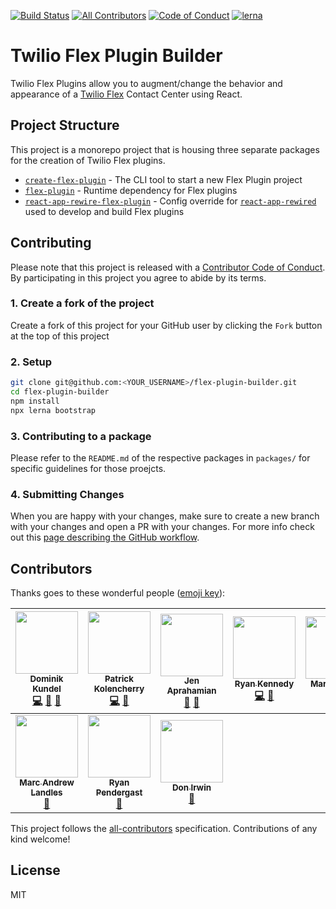 [![Build Status](https://travis-ci.org/twilio/flex-plugin-builder.svg?branch=master)](https://travis-ci.org/twilio/flex-plugin-builder)
[![All Contributors](https://img.shields.io/badge/all_contributors-10-orange.svg?style=flat-square)](#contributors)
[![Code of Conduct](https://img.shields.io/badge/%F0%9F%92%96-code%20of%20conduct-ff69b4.svg?style=flat-square)](CODE_OF_CONDUCT.md)
[![lerna](https://img.shields.io/badge/maintained%20with-lerna-cc00ff.svg?style=flat-square)](https://lernajs.io/)

# Twilio Flex Plugin Builder

Twilio Flex Plugins allow you to augment/change the behavior and appearance of a [Twilio Flex](https://www.twilio.com/flex) Contact Center using React.

## Project Structure

This project is a monorepo project that is housing three separate packages for the creation of Twilio Flex plugins.

- [`create-flex-plugin`](packages/create-flex-plugin) - The CLI tool to start a new Flex Plugin project
- [`flex-plugin`](packages/flex-plugin) - Runtime dependency for Flex plugins
- [`react-app-rewire-flex-plugin`](packages/react-app-rewire-flex-plugin) - Config override for [`react-app-rewired`](https://npm.im/react-app-rewired) used to develop and build Flex plugins

## Contributing

Please note that this project is released with a [Contributor Code of Conduct](CODE_OF_CONDUCT.md). By participating in this project you agree to abide by its terms.

### 1. Create a fork of the project

Create a fork of this project for your GitHub user by clicking the `Fork` button at the top of this project

### 2. Setup

```bash
git clone git@github.com:<YOUR_USERNAME>/flex-plugin-builder.git
cd flex-plugin-builder
npm install
npx lerna bootstrap
```

### 3. Contributing to a package

Please refer to the `README.md` of the respective packages in `packages/` for specific guidelines for those proejcts.

### 4. Submitting Changes

When you are happy with your changes, make sure to create a new branch with your changes and open a PR with your changes. For more info check out this [page describing the GitHub workflow](https://guides.github.com/introduction/flow/).

## Contributors

Thanks goes to these wonderful people ([emoji key](https://github.com/kentcdodds/all-contributors#emoji-key)):

<!-- ALL-CONTRIBUTORS-LIST:START - Do not remove or modify this section -->
<!-- prettier-ignore -->
| [<img src="https://avatars3.githubusercontent.com/u/1505101?v=4" width="100px;"/><br /><sub><b>Dominik Kundel</b></sub>](https://dkundel.com)<br />[💻](https://github.com/twilio/flex-plugin-builder/commits?author=dkundel "Code") [📖](https://github.com/twilio/flex-plugin-builder/commits?author=dkundel "Documentation") [🤔](#ideas-dkundel "Ideas, Planning, & Feedback") | [<img src="https://avatars0.githubusercontent.com/u/3395618?v=4" width="100px;"/><br /><sub><b>Patrick Kolencherry</b></sub>](https://github.com/kolencherry)<br />[💻](https://github.com/twilio/flex-plugin-builder/commits?author=kolencherry "Code") [🐛](https://github.com/twilio/flex-plugin-builder/issues?q=author%3Akolencherry "Bug reports") | [<img src="https://avatars0.githubusercontent.com/u/1070220?v=4" width="100px;"/><br /><sub><b>Jen Aprahamian</b></sub>](http://twitter.com/jennifermarie)<br />[🐛](https://github.com/twilio/flex-plugin-builder/issues?q=author%3Ajennifermarie "Bug reports") [📖](https://github.com/twilio/flex-plugin-builder/commits?author=jennifermarie "Documentation") | [<img src="https://avatars3.githubusercontent.com/u/218683?v=4" width="100px;"/><br /><sub><b>Ryan Kennedy</b></sub>](https://github.com/theryankennedy)<br />[💻](https://github.com/twilio/flex-plugin-builder/commits?author=theryankennedy "Code") [🤔](#ideas-theryankennedy "Ideas, Planning, & Feedback") | [<img src="https://avatars3.githubusercontent.com/u/2159342?v=4" width="100px;"/><br /><sub><b>Martin Amps</b></sub>](https://ma.rtin.so)<br />[💻](https://github.com/twilio/flex-plugin-builder/commits?author=MartinAmps "Code") [🤔](#ideas-MartinAmps "Ideas, Planning, & Feedback") | [<img src="https://avatars0.githubusercontent.com/u/8806300?v=4" width="100px;"/><br /><sub><b>Andrea SonnY</b></sub>](https://andreasonny83.github.io)<br />[💻](https://github.com/twilio/flex-plugin-builder/commits?author=andreasonny83 "Code") [⚠️](https://github.com/twilio/flex-plugin-builder/commits?author=andreasonny83 "Tests") | [<img src="https://avatars0.githubusercontent.com/u/1033099?v=4" width="100px;"/><br /><sub><b>Shelby Hagman</b></sub>](https://shagman.codes)<br />[🐛](https://github.com/twilio/flex-plugin-builder/issues?q=author%3AShelbyZ "Bug reports") [💻](https://github.com/twilio/flex-plugin-builder/commits?author=ShelbyZ "Code") |
| :---: | :---: | :---: | :---: | :---: | :---: | :---: |
| [<img src="https://avatars2.githubusercontent.com/u/25748497?v=4" width="100px;"/><br /><sub><b>Marc Andrew Landles</b></sub>](https://appwapp.com)<br />[🐛](https://github.com/twilio/flex-plugin-builder/issues?q=author%3Amalandles "Bug reports") | [<img src="https://avatars0.githubusercontent.com/u/372730?v=4" width="100px;"/><br /><sub><b>Ryan Pendergast</b></sub>](https://rynop.com)<br />[🐛](https://github.com/twilio/flex-plugin-builder/issues?q=author%3Arynop "Bug reports") | [<img src="https://avatars1.githubusercontent.com/u/1885320?v=4" width="100px;"/><br /><sub><b>Don Irwin</b></sub>](https://www.linkedin.com/in/viperguynaz/)<br />[🐛](https://github.com/twilio/flex-plugin-builder/issues?q=author%3Aviperguynaz "Bug reports") |
<!-- ALL-CONTRIBUTORS-LIST:END -->

This project follows the [all-contributors](https://github.com/kentcdodds/all-contributors) specification. Contributions of any kind welcome!

## License

MIT
